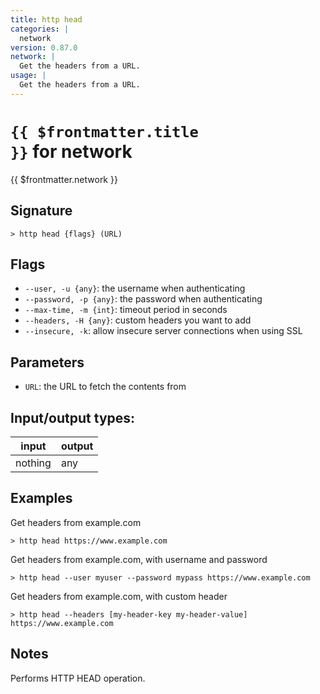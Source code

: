 ```yaml
---
title: http head
categories: |
  network
version: 0.87.0
network: |
  Get the headers from a URL.
usage: |
  Get the headers from a URL.
---
```

<!-- This file is automatically generated. Please edit the command in https://github.com/nushell/nushell instead. -->

# <code>{{ $frontmatter.title }}</code> for network

<div class='command-title'>{{ $frontmatter.network }}</div>

## Signature

```> http head {flags} (URL)```

## Flags

 -  `--user, -u {any}`: the username when authenticating
 -  `--password, -p {any}`: the password when authenticating
 -  `--max-time, -m {int}`: timeout period in seconds
 -  `--headers, -H {any}`: custom headers you want to add
 -  `--insecure, -k`: allow insecure server connections when using SSL

## Parameters

 -  `URL`: the URL to fetch the contents from


## Input/output types:

| input   | output |
| ------- | ------ |
| nothing | any    |

## Examples

Get headers from example.com
```nu
> http head https://www.example.com

```

Get headers from example.com, with username and password
```nu
> http head --user myuser --password mypass https://www.example.com

```

Get headers from example.com, with custom header
```nu
> http head --headers [my-header-key my-header-value] https://www.example.com

```

## Notes
Performs HTTP HEAD operation.
